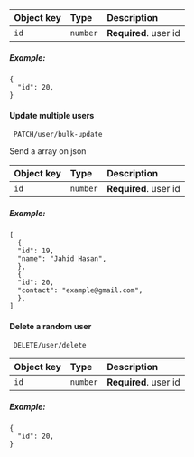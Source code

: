 
| Object key | Type     | Description                |
| :-------- | :------- | :------------------------- |
| `id` | `number` | **Required**. user id |


##### Example:

    {
      "id": 20,
    }


#### Update multiple users
```http
 PATCH/user/bulk-update
```

Send a array on json

| Object key | Type     | Description                |
| :-------- | :------- | :------------------------- |
| `id` | `number` | **Required**. user id |

##### Example:

    [
      {
      "id": 19,
      "name": "Jahid Hasan",
      },
      {
      "id": 20,
      "contact": "example@gmail.com",
      },
    ]


#### Delete a random user
```http
 DELETE/user/delete
```

| Object key | Type     | Description                |
| :-------- | :------- | :------------------------- |
| `id` | `number` | **Required**. user id |


##### Example:

    {
      "id": 20,
    }

